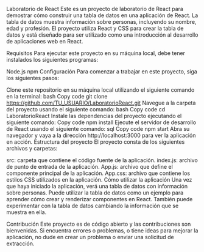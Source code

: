 Laboratorio de React
Este es un proyecto de laboratorio de React para demostrar cómo construir una tabla de datos en una aplicación de React. La tabla de datos muestra información sobre personas, incluyendo su nombre, edad y profesión. El proyecto utiliza React y CSS para crear la tabla de datos y está diseñado para ser utilizado como una introducción al desarrollo de aplicaciones web en React.

Requisitos
Para ejecutar este proyecto en su máquina local, debe tener instalados los siguientes programas:

Node.js
npm
Configuración
Para comenzar a trabajar en este proyecto, siga los siguientes pasos:

Clone este repositorio en su máquina local utilizando el siguiente comando en la terminal:
bash
Copy code
git clone https://github.com/TU_USUARIO/LaboratorioReact.git
Navegue a la carpeta del proyecto usando el siguiente comando:
bash
Copy code
cd LaboratorioReact
Instale las dependencias del proyecto ejecutando el siguiente comando:
Copy code
npm install
Ejecute el servidor de desarrollo de React usando el siguiente comando:
sql
Copy code
npm start
Abra su navegador y vaya a la dirección http://localhost:3000 para ver la aplicación en acción.
Estructura del proyecto
El proyecto consta de los siguientes archivos y carpetas:

src: carpeta que contiene el código fuente de la aplicación.
index.js: archivo de punto de entrada de la aplicación.
App.js: archivo que define el componente principal de la aplicación.
App.css: archivo que contiene los estilos CSS utilizados en la aplicación.
Cómo utilizar la aplicación
Una vez que haya iniciado la aplicación, verá una tabla de datos con información sobre personas. Puede utilizar la tabla de datos como un ejemplo para aprender cómo crear y renderizar componentes en React. También puede experimentar con la tabla de datos cambiando la información que se muestra en ella.

Contribución
Este proyecto es de código abierto y las contribuciones son bienvenidas. Si encuentra errores o problemas, o tiene ideas para mejorar la aplicación, no dude en crear un problema o enviar una solicitud de extracción.
